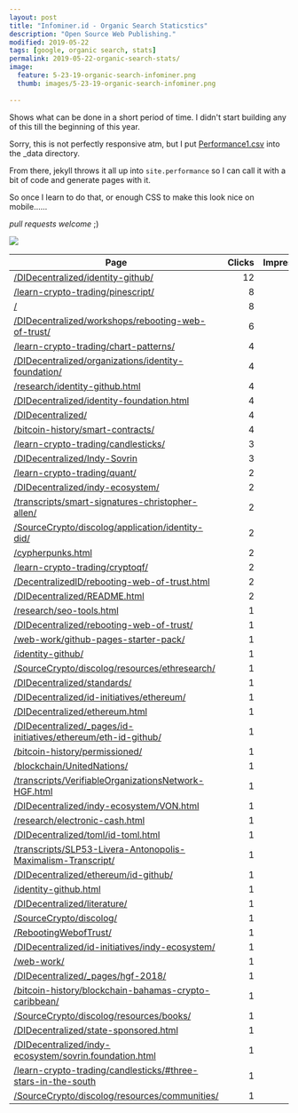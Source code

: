 ```yaml
---
layout: post
title: "Infominer.id - Organic Search Staticstics"
description: "Open Source Web Publishing."
modified: 2019-05-22
tags: [google, organic search, stats]
permalink: 2019-05-22-organic-search-stats/
image:
  feature: 5-23-19-organic-search-infominer.png
  thumb: images/5-23-19-organic-search-infominer.png
  
---
```


Shows what can be done in a short period of time.  I didn't start building any of this till the beginning of this year.

Sorry, this is not perfectly responsive atm, but I put [Performance1.csv](https://infominer.id/web-work/_data/Performance1.csv) into the _data directory.

From there, jekyll throws it all up into `site.performance` so I can call it with a bit of code and generate pages with it. 

So once I learn to do that, or enough CSS to make this look nice on mobile......

*pull requests welcome* ;)

![](https://infominer.id/web-work/images/5-23-19-organic-search-infominer.png)

<table class="table table-bordered table-hover table-condensed">
<thead><tr><th title="Field #1">Page</th>
<th title="Field #2">Clicks</th>
<th title="Field #3">Impressions</th>
<th title="Field #4">CTR</th>
<th title="Field #5">Position</th>
</tr></thead>
<tbody><tr>
<td><a href="https://infominer.id/DIDecentralized/identity-github/">/DIDecentralized/identity-github/</a></td>
<td align="right">12</td>
<td align="right">586</td>
<td>2.05%</td>
<td align="right">23.57</td>
</tr>
<tr>
<td><a href="https://infominer.id/learn-crypto-trading/pinescript/">/learn-crypto-trading/pinescript/</a></td>
<td align="right">8</td>
<td align="right">278</td>
<td>2.88%</td>
<td align="right">24.7</td>
</tr>
<tr>
<td><a href="https://infominer.id/">/</a></td>
<td align="right">8</td>
<td align="right">196</td>
<td>4.08%</td>
<td align="right">31.97</td>
</tr>
<tr>
<td><a href="https://infominer.id/DIDecentralized/workshops/rebooting-web-of-trust/">/DIDecentralized/workshops/rebooting-web-of-trust/</a></td>
<td align="right">6</td>
<td align="right">121</td>
<td>4.96%</td>
<td align="right">26.83</td>
</tr>
<tr>
<td><a href="https://infominer.id/learn-crypto-trading/chart-patterns/">/learn-crypto-trading/chart-patterns/</a></td>
<td align="right">4</td>
<td align="right">329</td>
<td>1.22%</td>
<td align="right">36.47</td>
</tr>
<tr>
<td><a href="https://infominer.id/DIDecentralized/organizations/identity-foundation/">/DIDecentralized/organizations/identity-foundation/</a></td>
<td align="right">4</td>
<td align="right">244</td>
<td>1.64%</td>
<td align="right">12.92</td>
</tr>
<tr>
<td><a href="https://infominer.id/research/identity-github.html">/research/identity-github.html</a></td>
<td align="right">4</td>
<td align="right">109</td>
<td>3.67%</td>
<td align="right">23.19</td>
</tr>
<tr>
<td><a href="https://infominer.id/DIDecentralized/identity-foundation.html">/DIDecentralized/identity-foundation.html</a></td>
<td align="right">4</td>
<td align="right">62</td>
<td>6.45%</td>
<td align="right">16.02</td>
</tr>
<tr>
<td><a href="https://infominer.id/DIDecentralized/">/DIDecentralized/</a></td>
<td align="right">4</td>
<td align="right">57</td>
<td>7.02%</td>
<td align="right">23.58</td>
</tr>
<tr>
<td><a href="https://infominer.id/bitcoin-history/smart-contracts/">/bitcoin-history/smart-contracts/</a></td>
<td align="right">4</td>
<td align="right">31</td>
<td>12.9%</td>
<td align="right">31.03</td>
</tr>
<tr>
<td><a href="https://infominer.id/learn-crypto-trading/candlesticks/">/learn-crypto-trading/candlesticks/</a></td>
<td align="right">3</td>
<td align="right">282</td>
<td>1.06%</td>
<td align="right">46.93</td>
</tr>
<tr>
<td><a href="https://infominer.id/DIDecentralized/Indy-Sovrin">/DIDecentralized/Indy-Sovrin</a></td>
<td align="right">3</td>
<td align="right">61</td>
<td>4.92%</td>
<td align="right">15.28</td>
</tr>
<tr>
<td><a href="https://infominer.id/learn-crypto-trading/quant/">/learn-crypto-trading/quant/</a></td>
<td align="right">2</td>
<td align="right">151</td>
<td>1.32%</td>
<td align="right">50.6</td>
</tr>
<tr>
<td><a href="https://infominer.id/DIDecentralized/indy-ecosystem/">/DIDecentralized/indy-ecosystem/</a></td>
<td align="right">2</td>
<td align="right">136</td>
<td>1.47%</td>
<td align="right">21.11</td>
</tr>
<tr>
<td><a href="https://infominer.id/transcripts/smart-signatures-christopher-allen/">/transcripts/smart-signatures-christopher-allen/</a></td>
<td align="right">2</td>
<td align="right">119</td>
<td>1.68%</td>
<td align="right">16.18</td>
</tr>
<tr>
<td><a href="https://infominer.id/SourceCrypto/discolog/application/identity-did/">/SourceCrypto/discolog/application/identity-did/</a></td>
<td align="right">2</td>
<td align="right">100</td>
<td>2%</td>
<td align="right">66.88</td>
</tr>
<tr>
<td><a href="https://infominer.id/cypherpunks.html">/cypherpunks.html</a></td>
<td align="right">2</td>
<td align="right">69</td>
<td>2.9%</td>
<td align="right">50.93</td>
</tr>
<tr>
<td><a href="https://infominer.id/learn-crypto-trading/cryptoqf/">/learn-crypto-trading/cryptoqf/</a></td>
<td align="right">2</td>
<td align="right">26</td>
<td>7.69%</td>
<td align="right">7.81</td>
</tr>
<tr>
<td><a href="https://infominer.id/DecentralizedID/rebooting-web-of-trust.html">/DecentralizedID/rebooting-web-of-trust.html</a></td>
<td align="right">2</td>
<td align="right">23</td>
<td>8.7%</td>
<td align="right">21.83</td>
</tr>
<tr>
<td><a href="https://infominer.id/DIDecentralized/README.html">/DIDecentralized/README.html</a></td>
<td align="right">2</td>
<td align="right">14</td>
<td>14.29%</td>
<td align="right">12.43</td>
</tr>
<tr>
<td><a href="https://infominer.id/research/seo-tools.html">/research/seo-tools.html</a></td>
<td align="right">1</td>
<td align="right">270</td>
<td>0.37%</td>
<td align="right">53.4</td>
</tr>
<tr>
<td><a href="https://infominer.id/DIDecentralized/rebooting-web-of-trust/">/DIDecentralized/rebooting-web-of-trust/</a></td>
<td align="right">1</td>
<td align="right">156</td>
<td>0.64%</td>
<td align="right">28.54</td>
</tr>
<tr>
<td><a href="https://infominer.id/web-work/github-pages-starter-pack/">/web-work/github-pages-starter-pack/</a></td>
<td align="right">1</td>
<td align="right">147</td>
<td>0.68%</td>
<td align="right">25.11</td>
</tr>
<tr>
<td><a href="https://infominer.id/identity-github/">/identity-github/</a></td>
<td align="right">1</td>
<td align="right">109</td>
<td>0.92%</td>
<td align="right">29.57</td>
</tr>
<tr>
<td><a href="https://infominer.id/SourceCrypto/discolog/resources/ethresearch/">/SourceCrypto/discolog/resources/ethresearch/</a></td>
<td align="right">1</td>
<td align="right">78</td>
<td>1.28%</td>
<td align="right">9.92</td>
</tr>
<tr>
<td><a href="https://infominer.id/DIDecentralized/standards/">/DIDecentralized/standards/</a></td>
<td align="right">1</td>
<td align="right">76</td>
<td>1.32%</td>
<td align="right">29.62</td>
</tr>
<tr>
<td><a href="https://infominer.id/DIDecentralized/id-initiatives/ethereum/">/DIDecentralized/id-initiatives/ethereum/</a></td>
<td align="right">1</td>
<td align="right">60</td>
<td>1.67%</td>
<td align="right">23.53</td>
</tr>
<tr>
<td><a href="https://infominer.id/DIDecentralized/ethereum.html">/DIDecentralized/ethereum.html</a></td>
<td align="right">1</td>
<td align="right">59</td>
<td>1.69%</td>
<td align="right">26.78</td>
</tr>
<tr>
<td><a href="https://infominer.id/DIDecentralized/_pages/id-initiatives/ethereum/eth-id-github/">/DIDecentralized/_pages/id-initiatives/ethereum/eth-id-github/</a></td>
<td align="right">1</td>
<td align="right">56</td>
<td>1.79%</td>
<td align="right">9.73</td>
</tr>
<tr>
<td><a href="https://infominer.id/bitcoin-history/permissioned/">/bitcoin-history/permissioned/</a></td>
<td align="right">1</td>
<td align="right">53</td>
<td>1.89%</td>
<td align="right">55.32</td>
</tr>
<tr>
<td><a href="https://infominer.id/blockchain/UnitedNations/">/blockchain/UnitedNations/</a></td>
<td align="right">1</td>
<td align="right">48</td>
<td>2.08%</td>
<td align="right">65.44</td>
</tr>
<tr>
<td><a href="https://infominer.id/transcripts/VerifiableOrganizationsNetwork-HGF.html">/transcripts/VerifiableOrganizationsNetwork-HGF.html</a></td>
<td align="right">1</td>
<td align="right">33</td>
<td>3.03%</td>
<td align="right">13.12</td>
</tr>
<tr>
<td><a href="https://infominer.id/DIDecentralized/indy-ecosystem/VON.html">/DIDecentralized/indy-ecosystem/VON.html</a></td>
<td align="right">1</td>
<td align="right">26</td>
<td>3.85%</td>
<td align="right">17.54</td>
</tr>
<tr>
<td><a href="https://infominer.id/research/electronic-cash.html">/research/electronic-cash.html</a></td>
<td align="right">1</td>
<td align="right">26</td>
<td>3.85%</td>
<td align="right">48.81</td>
</tr>
<tr>
<td><a href="https://infominer.id/DIDecentralized/toml/id-toml.html">/DIDecentralized/toml/id-toml.html</a></td>
<td align="right">1</td>
<td align="right">25</td>
<td>4%</td>
<td align="right">32.16</td>
</tr>
<tr>
<td><a href="https://infominer.id/transcripts/SLP53-Livera-Antonopolis-Maximalism-Transcript/">/transcripts/SLP53-Livera-Antonopolis-Maximalism-Transcript/</a></td>
<td align="right">1</td>
<td align="right">22</td>
<td>4.55%</td>
<td align="right">17.55</td>
</tr>
<tr>
<td><a href="https://infominer.id/DIDecentralized/ethereum/id-github/">/DIDecentralized/ethereum/id-github/</a></td>
<td align="right">1</td>
<td align="right">21</td>
<td>4.76%</td>
<td align="right">23.24</td>
</tr>
<tr>
<td><a href="https://infominer.id/identity-github.html">/identity-github.html</a></td>
<td align="right">1</td>
<td align="right">20</td>
<td>5%</td>
<td align="right">16.1</td>
</tr>
<tr>
<td><a href="https://infominer.id/DIDecentralized/literature/">/DIDecentralized/literature/</a></td>
<td align="right">1</td>
<td align="right">20</td>
<td>5%</td>
<td align="right">39.25</td>
</tr>
<tr>
<td><a href="https://infominer.id/SourceCrypto/discolog/">/SourceCrypto/discolog/</a></td>
<td align="right">1</td>
<td align="right">18</td>
<td>5.56%</td>
<td align="right">19.06</td>
</tr>
<tr>
<td><a href="https://infominer.id/RebootingWebofTrust/">/RebootingWebofTrust/</a></td>
<td align="right">1</td>
<td align="right">14</td>
<td>7.14%</td>
<td align="right">9.43</td>
</tr>
<tr>
<td><a href="https://infominer.id/DIDecentralized/id-initiatives/indy-ecosystem/">/DIDecentralized/id-initiatives/indy-ecosystem/</a></td>
<td align="right">1</td>
<td align="right">14</td>
<td>7.14%</td>
<td align="right">29.86</td>
</tr>
<tr>
<td><a href="https://infominer.id/web-work/">/web-work/</a></td>
<td align="right">1</td>
<td align="right">11</td>
<td>9.09%</td>
<td align="right">20.18</td>
</tr>
<tr>
<td><a href="https://infominer.id/DIDecentralized/_pages/hgf-2018/">/DIDecentralized/_pages/hgf-2018/</a></td>
<td align="right">1</td>
<td align="right">10</td>
<td>10%</td>
<td align="right">22.6</td>
</tr>
<tr>
<td><a href="https://infominer.id/bitcoin-history/blockchain-bahamas-crypto-caribbean/">/bitcoin-history/blockchain-bahamas-crypto-caribbean/</a></td>
<td align="right">1</td>
<td align="right">9</td>
<td>11.11%</td>
<td align="right">53.78</td>
</tr>
<tr>
<td><a href="https://infominer.id/SourceCrypto/discolog/resources/books/">/SourceCrypto/discolog/resources/books/</a></td>
<td align="right">1</td>
<td align="right">7</td>
<td>14.29%</td>
<td align="right">25.29</td>
</tr>
<tr>
<td><a href="https://infominer.id/DIDecentralized/state-sponsored.html">/DIDecentralized/state-sponsored.html</a></td>
<td align="right">1</td>
<td align="right">6</td>
<td>16.67%</td>
<td align="right">35.67</td>
</tr>
<tr>
<td><a href="https://infominer.id/DIDecentralized/indy-ecosystem/sovrin.foundation.html">/DIDecentralized/indy-ecosystem/sovrin.foundation.html</a></td>
<td align="right">1</td>
<td align="right">5</td>
<td>20%</td>
<td align="right">26.8</td>
</tr>
<tr>
<td><a href="https://infominer.id/learn-crypto-trading/candlesticks/#three-stars-in-the-south">/learn-crypto-trading/candlesticks/#three-stars-in-the-south</a></td>
<td align="right">1</td>
<td align="right">5</td>
<td>20%</td>
<td align="right">38.2</td>
</tr>
<tr>
<td><a href="https://infominer.id/SourceCrypto/discolog/resources/communities/">/SourceCrypto/discolog/resources/communities/</a></td>
<td align="right">1</td>
<td align="right">4</td>
<td>25%</td>
<td align="right">3.25</td>
</tr>
</tbody></table>